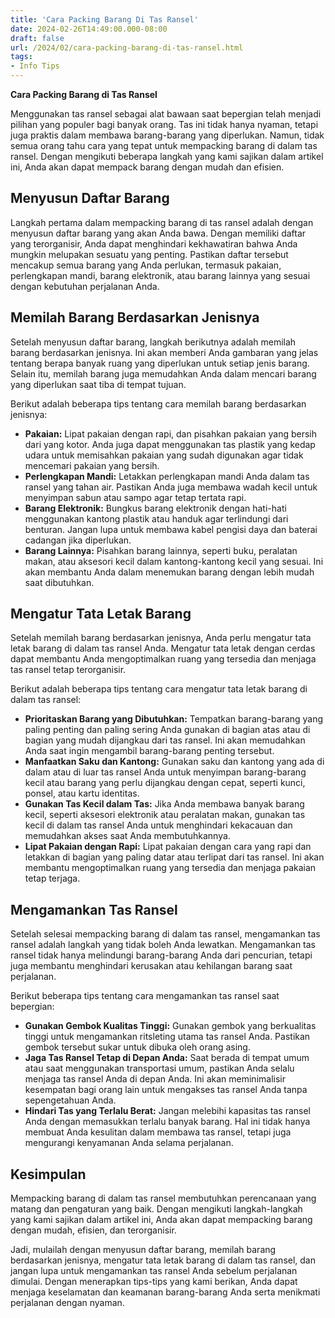 ```yaml
---
title: 'Cara Packing Barang Di Tas Ransel'
date: 2024-02-26T14:49:00.000-08:00
draft: false
url: /2024/02/cara-packing-barang-di-tas-ransel.html
tags: 
- Info Tips
---
```


**Cara Packing Barang di Tas Ransel**

Menggunakan tas ransel sebagai alat bawaan saat bepergian telah menjadi pilihan yang populer bagi banyak orang. Tas ini tidak hanya nyaman, tetapi juga praktis dalam membawa barang-barang yang diperlukan. Namun, tidak semua orang tahu cara yang tepat untuk mempacking barang di dalam tas ransel. Dengan mengikuti beberapa langkah yang kami sajikan dalam artikel ini, Anda akan dapat mempack barang dengan mudah dan efisien.

Menyusun Daftar Barang
----------------------

Langkah pertama dalam mempacking barang di tas ransel adalah dengan menyusun daftar barang yang akan Anda bawa. Dengan memiliki daftar yang terorganisir, Anda dapat menghindari kekhawatiran bahwa Anda mungkin melupakan sesuatu yang penting. Pastikan daftar tersebut mencakup semua barang yang Anda perlukan, termasuk pakaian, perlengkapan mandi, barang elektronik, atau barang lainnya yang sesuai dengan kebutuhan perjalanan Anda.

Memilah Barang Berdasarkan Jenisnya
-----------------------------------

Setelah menyusun daftar barang, langkah berikutnya adalah memilah barang berdasarkan jenisnya. Ini akan memberi Anda gambaran yang jelas tentang berapa banyak ruang yang diperlukan untuk setiap jenis barang. Selain itu, memilah barang juga memudahkan Anda dalam mencari barang yang diperlukan saat tiba di tempat tujuan.

Berikut adalah beberapa tips tentang cara memilah barang berdasarkan jenisnya:

*   **Pakaian:** Lipat pakaian dengan rapi, dan pisahkan pakaian yang bersih dari yang kotor. Anda juga dapat menggunakan tas plastik yang kedap udara untuk memisahkan pakaian yang sudah digunakan agar tidak mencemari pakaian yang bersih.
*   **Perlengkapan Mandi:** Letakkan perlengkapan mandi Anda dalam tas ransel yang tahan air. Pastikan Anda juga membawa wadah kecil untuk menyimpan sabun atau sampo agar tetap tertata rapi.
*   **Barang Elektronik:** Bungkus barang elektronik dengan hati-hati menggunakan kantong plastik atau handuk agar terlindungi dari benturan. Jangan lupa untuk membawa kabel pengisi daya dan baterai cadangan jika diperlukan.
*   **Barang Lainnya:** Pisahkan barang lainnya, seperti buku, peralatan makan, atau aksesori kecil dalam kantong-kantong kecil yang sesuai. Ini akan membantu Anda dalam menemukan barang dengan lebih mudah saat dibutuhkan.

Mengatur Tata Letak Barang
--------------------------

Setelah memilah barang berdasarkan jenisnya, Anda perlu mengatur tata letak barang di dalam tas ransel Anda. Mengatur tata letak dengan cerdas dapat membantu Anda mengoptimalkan ruang yang tersedia dan menjaga tas ransel tetap terorganisir.

Berikut adalah beberapa tips tentang cara mengatur tata letak barang di dalam tas ransel:

*   **Prioritaskan Barang yang Dibutuhkan:** Tempatkan barang-barang yang paling penting dan paling sering Anda gunakan di bagian atas atau di bagian yang mudah dijangkau dari tas ransel. Ini akan memudahkan Anda saat ingin mengambil barang-barang penting tersebut.
*   **Manfaatkan Saku dan Kantong:** Gunakan saku dan kantong yang ada di dalam atau di luar tas ransel Anda untuk menyimpan barang-barang kecil atau barang yang perlu dijangkau dengan cepat, seperti kunci, ponsel, atau kartu identitas.
*   **Gunakan Tas Kecil dalam Tas:** Jika Anda membawa banyak barang kecil, seperti aksesori elektronik atau peralatan makan, gunakan tas kecil di dalam tas ransel Anda untuk menghindari kekacauan dan memudahkan akses saat Anda membutuhkannya.
*   **Lipat Pakaian dengan Rapi:** Lipat pakaian dengan cara yang rapi dan letakkan di bagian yang paling datar atau terlipat dari tas ransel. Ini akan membantu mengoptimalkan ruang yang tersedia dan menjaga pakaian tetap terjaga.

Mengamankan Tas Ransel
----------------------

Setelah selesai mempacking barang di dalam tas ransel, mengamankan tas ransel adalah langkah yang tidak boleh Anda lewatkan. Mengamankan tas ransel tidak hanya melindungi barang-barang Anda dari pencurian, tetapi juga membantu menghindari kerusakan atau kehilangan barang saat perjalanan.

Berikut beberapa tips tentang cara mengamankan tas ransel saat bepergian:

*   **Gunakan Gembok Kualitas Tinggi:** Gunakan gembok yang berkualitas tinggi untuk mengamankan ritsleting utama tas ransel Anda. Pastikan gembok tersebut sukar untuk dibuka oleh orang asing.
*   **Jaga Tas Ransel Tetap di Depan Anda:** Saat berada di tempat umum atau saat menggunakan transportasi umum, pastikan Anda selalu menjaga tas ransel Anda di depan Anda. Ini akan meminimalisir kesempatan bagi orang lain untuk mengakses tas ransel Anda tanpa sepengetahuan Anda.
*   **Hindari Tas yang Terlalu Berat:** Jangan melebihi kapasitas tas ransel Anda dengan memasukkan terlalu banyak barang. Hal ini tidak hanya membuat Anda kesulitan dalam membawa tas ransel, tetapi juga mengurangi kenyamanan Anda selama perjalanan.

Kesimpulan
----------

Mempacking barang di dalam tas ransel membutuhkan perencanaan yang matang dan pengaturan yang baik. Dengan mengikuti langkah-langkah yang kami sajikan dalam artikel ini, Anda akan dapat mempacking barang dengan mudah, efisien, dan terorganisir.

Jadi, mulailah dengan menyusun daftar barang, memilah barang berdasarkan jenisnya, mengatur tata letak barang di dalam tas ransel, dan jangan lupa untuk mengamankan tas ransel Anda sebelum perjalanan dimulai. Dengan menerapkan tips-tips yang kami berikan, Anda dapat menjaga keselamatan dan keamanan barang-barang Anda serta menikmati perjalanan dengan nyaman.